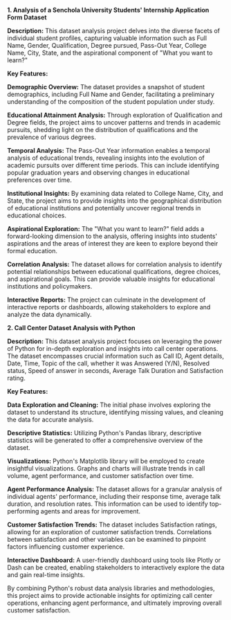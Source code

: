 **1. Analysis of a Senchola University Students' Internship Application Form Dataset**

**Description:**
This dataset analysis project delves into the diverse facets of individual student profiles, capturing valuable information such as Full Name, Gender, Qualification, Degree pursued, Pass-Out Year, College Name, City, State, and the aspirational component of "What you want to learn?"

**Key Features:**

**Demographic Overview:** The dataset provides a snapshot of student demographics, including Full Name and Gender, facilitating a preliminary understanding of the composition of the student population under study.

**Educational Attainment Analysis:** Through exploration of Qualification and Degree fields, the project aims to uncover patterns and trends in academic pursuits, shedding light on the distribution of qualifications and the prevalence of various degrees.

**Temporal Analysis:** The Pass-Out Year information enables a temporal analysis of educational trends, revealing insights into the evolution of academic pursuits over different time periods. This can include identifying popular graduation years and observing changes in educational preferences over time.

**Institutional Insights:** By examining data related to College Name, City, and State, the project aims to provide insights into the geographical distribution of educational institutions and potentially uncover regional trends in educational choices.

**Aspirational Exploration:** The "What you want to learn?" field adds a forward-looking dimension to the analysis, offering insights into students' aspirations and the areas of interest they are keen to explore beyond their formal education.

**Correlation Analysis:** The dataset allows for correlation analysis to identify potential relationships between educational qualifications, degree choices, and aspirational goals. This can provide valuable insights for educational institutions and policymakers.

**Interactive Reports:** The project can culminate in the development of interactive reports or dashboards, allowing stakeholders to explore and analyze the data dynamically.


**2. Call Center Dataset Analysis with Python**

**Description:**
This dataset analysis project focuses on leveraging the power of Python for in-depth exploration and insights into call center operations. The dataset encompasses crucial information such as Call ID, Agent details, Date, Time, Topic of the call, whether it was Answered (Y/N), Resolved status, Speed of answer in seconds, Average Talk Duration and Satisfaction rating.

**Key Features:**

**Data Exploration and Cleaning:** The initial phase involves exploring the dataset to understand its structure, identifying missing values, and cleaning the data for accurate analysis.

**Descriptive Statistics:** Utilizing Python's Pandas library, descriptive statistics will be generated to offer a comprehensive overview of the dataset. 

**Visualizations:** Python's Matplotlib library will be employed to create insightful visualizations. Graphs and charts will illustrate trends in call volume, agent performance, and customer satisfaction over time.

**Agent Performance Analysis:** The dataset allows for a granular analysis of individual agents' performance, including their response time, average talk duration, and resolution rates. This information can be used to identify top-performing agents and areas for improvement.

**Customer Satisfaction Trends:** The dataset includes Satisfaction ratings, allowing for an exploration of customer satisfaction trends. Correlations between satisfaction and other variables can be examined to pinpoint factors influencing customer experience.

**Interactive Dashboard:** A user-friendly dashboard using tools like Plotly or Dash can be created, enabling stakeholders to interactively explore the data and gain real-time insights.

By combining Python's robust data analysis libraries and methodologies, this project aims to provide actionable insights for optimizing call center operations, enhancing agent performance, and ultimately improving overall customer satisfaction.
